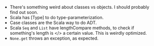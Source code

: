 * There's something weird about classes vs objects. I should probably
find out soon.
* Scala has [Type] to do type-parameterization.
* Case classes are the Scala way to do ADT.
* Scala `Seq` and `List` have lengthCompare methods, to check if
  something's length is </> a certain value. This is weirdly optimized.
* `None.get` throws an exception, as expected.
